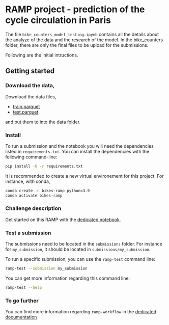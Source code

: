 # RAMP project - prediction of the cycle circulation in Paris

The file `bike_counters_model_testing.ipynb` contains all the details about the analyze of the data and the research of the model. 
In the bike_counters folder, there are only the final files to be upload for the submissions.

Following are the initial intructions.

## Getting started

### Download the data,

Download the data files,
 - [train.parquet](https://github.com/rth/bike_counters/releases/download/v0.1.0/train.parquet)
 - [test.parquet](https://github.com/rth/bike_counters/releases/download/v0.1.0/test.parquet)

and put them to into the data folder.

### Install

To run a submission and the notebook you will need the dependencies listed
in `requirements.txt`. You can install the dependencies with the
following command-line:

```bash
pip install -U -r requirements.txt
```

It is recommended to create a new virtual environement for this project. For instance, with conda,
```bash
conda create -n bikes-ramp python=3.9
conda activate bikes-ramp
```


### Challenge description

Get started on this RAMP with the
[dedicated notebook](bike_counters_starting_kit.ipynb).

### Test a submission

The submissions need to be located in the `submissions` folder. For instance
for `my_submission`, it should be located in `submissions/my_submission`.

To run a specific submission, you can use the `ramp-test` command line:

```bash
ramp-test --submission my_submission
```

You can get more information regarding this command line:

```bash
ramp-test --help
```

### To go further

You can find more information regarding `ramp-workflow` in the
[dedicated documentation](https://paris-saclay-cds.github.io/ramp-docs/ramp-workflow/stable/using_kits.html)
